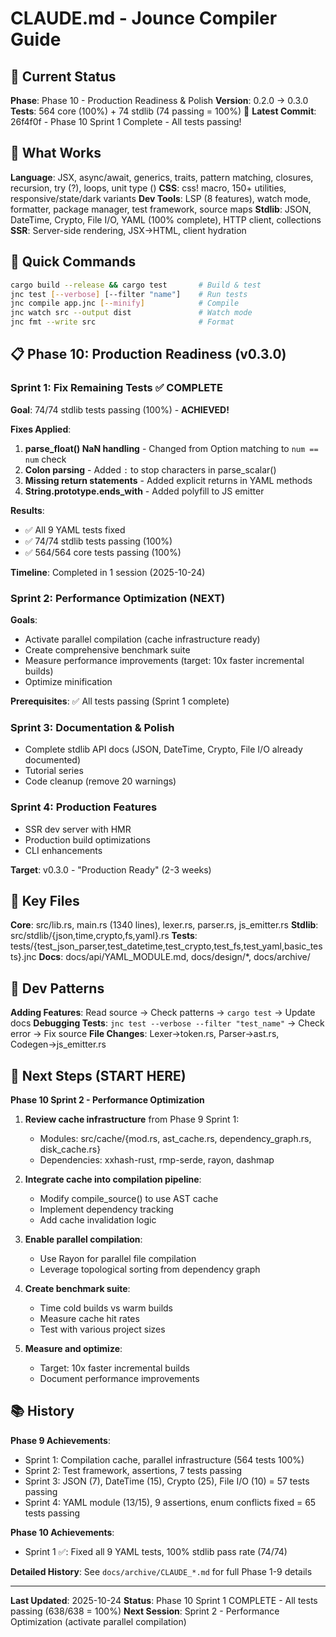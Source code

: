 # CLAUDE.md - Jounce Compiler Guide

## 📌 Current Status

**Phase**: Phase 10 - Production Readiness & Polish
**Version**: 0.2.0 → 0.3.0
**Tests**: 564 core (100%) + 74 stdlib (74 passing = 100%) 🎉
**Latest Commit**: 26f4f0f - Phase 10 Sprint 1 Complete - All tests passing!

## 🎯 What Works

**Language**: JSX, async/await, generics, traits, pattern matching, closures, recursion, try (?), loops, unit type ()
**CSS**: css! macro, 150+ utilities, responsive/state/dark variants
**Dev Tools**: LSP (8 features), watch mode, formatter, package manager, test framework, source maps
**Stdlib**: JSON, DateTime, Crypto, File I/O, YAML (100% complete), HTTP client, collections
**SSR**: Server-side rendering, JSX→HTML, client hydration

## 🚀 Quick Commands

```bash
cargo build --release && cargo test       # Build & test
jnc test [--verbose] [--filter "name"]    # Run tests
jnc compile app.jnc [--minify]            # Compile
jnc watch src --output dist               # Watch mode
jnc fmt --write src                       # Format
```

## 📋 Phase 10: Production Readiness (v0.3.0)

### Sprint 1: Fix Remaining Tests ✅ COMPLETE

**Goal**: 74/74 stdlib tests passing (100%) - **ACHIEVED!**

**Fixes Applied**:
1. **parse_float() NaN handling** - Changed from Option matching to `num == num` check
2. **Colon parsing** - Added `:` to stop characters in parse_scalar()
3. **Missing return statements** - Added explicit returns in YAML methods
4. **String.prototype.ends_with** - Added polyfill to JS emitter

**Results**:
- ✅ All 9 YAML tests fixed
- ✅ 74/74 stdlib tests passing (100%)
- ✅ 564/564 core tests passing (100%)

**Timeline**: Completed in 1 session (2025-10-24)

### Sprint 2: Performance Optimization (NEXT)

**Goals**:
- Activate parallel compilation (cache infrastructure ready)
- Create comprehensive benchmark suite
- Measure performance improvements (target: 10x faster incremental builds)
- Optimize minification

**Prerequisites**: ✅ All tests passing (Sprint 1 complete)

### Sprint 3: Documentation & Polish

- Complete stdlib API docs (JSON, DateTime, Crypto, File I/O already documented)
- Tutorial series
- Code cleanup (remove 20 warnings)

### Sprint 4: Production Features

- SSR dev server with HMR
- Production build optimizations
- CLI enhancements

**Target**: v0.3.0 - "Production Ready" (2-3 weeks)

## 📂 Key Files

**Core**: src/lib.rs, main.rs (1340 lines), lexer.rs, parser.rs, js_emitter.rs
**Stdlib**: src/stdlib/{json,time,crypto,fs,yaml}.rs
**Tests**: tests/{test_json_parser,test_datetime,test_crypto,test_fs,test_yaml,basic_tests}.jnc
**Docs**: docs/api/YAML_MODULE.md, docs/design/*, docs/archive/

## 🔧 Dev Patterns

**Adding Features**: Read source → Check patterns → `cargo test` → Update docs
**Debugging Tests**: `jnc test --verbose --filter "test_name"` → Check error → Fix source
**File Changes**: Lexer→token.rs, Parser→ast.rs, Codegen→js_emitter.rs

## 🎯 Next Steps (START HERE)

**Phase 10 Sprint 2 - Performance Optimization**

1. **Review cache infrastructure** from Phase 9 Sprint 1:
   - Modules: src/cache/{mod.rs, ast_cache.rs, dependency_graph.rs, disk_cache.rs}
   - Dependencies: xxhash-rust, rmp-serde, rayon, dashmap

2. **Integrate cache into compilation pipeline**:
   - Modify compile_source() to use AST cache
   - Implement dependency tracking
   - Add cache invalidation logic

3. **Enable parallel compilation**:
   - Use Rayon for parallel file compilation
   - Leverage topological sorting from dependency graph

4. **Create benchmark suite**:
   - Time cold builds vs warm builds
   - Measure cache hit rates
   - Test with various project sizes

5. **Measure and optimize**:
   - Target: 10x faster incremental builds
   - Document performance improvements

## 📚 History

**Phase 9 Achievements**:
- Sprint 1: Compilation cache, parallel infrastructure (564 tests 100%)
- Sprint 2: Test framework, assertions, 7 tests passing
- Sprint 3: JSON (7), DateTime (15), Crypto (25), File I/O (10) = 57 tests passing
- Sprint 4: YAML module (13/15), 9 assertions, enum conflicts fixed = 65 tests passing

**Phase 10 Achievements**:
- Sprint 1 ✅: Fixed all 9 YAML tests, 100% stdlib pass rate (74/74)

**Detailed History**: See `docs/archive/CLAUDE_*.md` for full Phase 1-9 details

---

**Last Updated**: 2025-10-24
**Status**: Phase 10 Sprint 1 COMPLETE - All tests passing (638/638 = 100%)
**Next Session**: Sprint 2 - Performance Optimization (activate parallel compilation)

